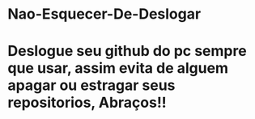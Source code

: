 # Nao-Esquecer-De-Deslogar
# Deslogue seu github do pc sempre que usar, assim evita de alguem apagar ou estragar seus repositorios, Abraços!!
